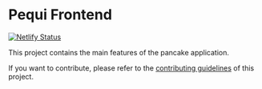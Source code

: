 # Pequi Frontend

[![Netlify Status](https://api.netlify.com/api/v1/badges/b0440c86-a20d-4481-8225-5166ed99e1a9/deploy-status)](https://app.netlify.com/sites/pequifinance/deploys)

This project contains the main features of the pancake application.

If you want to contribute, please refer to the [contributing guidelines](./CONTRIBUTING.md) of this project.
